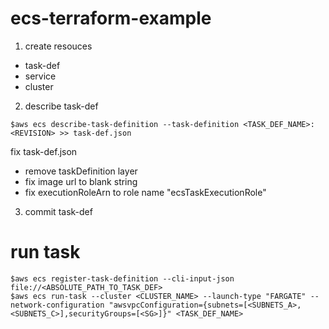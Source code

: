 # ecs-terraform-example

1. create resouces
- task-def
- service
- cluster

2. describe task-def
```
$aws ecs describe-task-definition --task-definition <TASK_DEF_NAME>:<REVISION> >> task-def.json
```
fix task-def.json  
- remove taskDefinition layer
- fix image url to blank string
- fix executionRoleArn to role name "ecsTaskExecutionRole"

3. commit task-def


# run task
```
$aws ecs register-task-definition --cli-input-json file://<ABSOLUTE_PATH_TO_TASK_DEF>
$aws ecs run-task --cluster <CLUSTER_NAME> --launch-type "FARGATE" --network-configuration "awsvpcConfiguration={subnets=[<SUBNETS_A>,<SUBNETS_C>],securityGroups=[<SG>]}" <TASK_DEF_NAME>
```